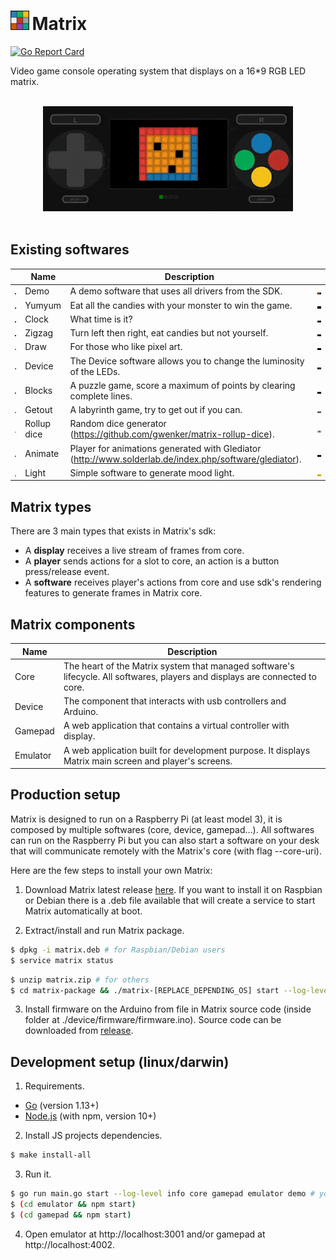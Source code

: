 # <img src="https://raw.githubusercontent.com/richardlt/matrix/master/docs/logo.png" width="30"/>&#8239;Matrix

[![Go Report Card](https://goreportcard.com/badge/github.com/richardlt/matrix)](https://goreportcard.com/report/github.com/richardlt/matrix)

Video game console operating system that displays on a 16*9 RGB LED matrix.

<p align="center">
  <br/>
  <img src="./docs/gamepad.gif" width="400"/>
  <br/>
  <br/>
</p>

## Existing softwares

| | Name | Description | |
| - | - | - | - |
| <img src="./docs/demo.png" width="60"/> | Demo | A demo software that uses all drivers from the SDK. | <img src="./docs/demo.gif" width="150"/> |
| <img src="./docs/yumyum.png" width="60"/> | Yumyum | Eat all the candies with your monster to win the game. | <img src="./docs/yumyum.gif" width="150"/> |
| <img src="./docs/clock.png" width="60"/> | Clock | What time is it? | <img src="./docs/clock.gif" width="150"/> |
| <img src="./docs/zigzag.png" width="60"/> | Zigzag | Turn left then right, eat candies but not yourself. | <img src="./docs/zigzag.gif" width="150"/> |
| <img src="./docs/draw.png" width="60"/> | Draw | For those who like pixel art. | <img src="./docs/draw.gif" width="150"/> |
| <img src="./docs/device.png" width="60"/> | Device | The Device software allows you to change the luminosity of the LEDs. | <img src="./docs/device.gif" width="150"/> |
| <img src="./docs/blocks.png" width="60"/> | Blocks | A puzzle game, score a maximum of points by clearing complete lines. | <img src="./docs/blocks.gif" width="150"/> |
| <img src="./docs/getout.png" width="60"/> | Getout | A labyrinth game, try to get out if you can. | <img src="./docs/getout.gif" width="150"/> |
| <img src="./docs/rollup-dice.png" width="60"/> | Rollup dice | Random dice generator (https://github.com/gwenker/matrix-rollup-dice). | <img src="./docs/rollup-dice.gif" width="150"/> |
| <img src="./docs/animate.png" width="60"/> | Animate | Player for animations generated with Glediator (http://www.solderlab.de/index.php/software/glediator). | <img src="./docs/animate.gif" width="150"/> |
| <img src="./docs/light.png" width="60"/> | Light | Simple software to generate mood light. | <img src="./docs/light.gif" width="150"/> |

## Matrix types

There are 3 main types that exists in Matrix's sdk:
- A **display** receives a live stream of frames from core.
- A **player** sends actions for a slot to core, an action is a button press/release event.  
- A **software** receives player's actions from core and use sdk's rendering features to generate frames in Matrix core. 

## Matrix components

| Name | Description |
| - | - |
| Core | The heart of the Matrix system that managed software's lifecycle. All softwares, players and displays are connected to core. |
| Device | The component that interacts with usb controllers and Arduino. |
| Gamepad | A web application that contains a virtual controller with display. |
| Emulator | A web application built for development purpose. It displays Matrix main screen and player's screens. |

## Production setup

Matrix is designed to run on a Raspberry Pi (at least model 3), it is composed by multiple softwares (core, device, gamepad...). All softwares can run on the Raspberry Pi but you can also start a software on your desk that will communicate remotely with the Matrix's core (with flag --core-uri).

Here are the few steps to install your own Matrix:

1. Download Matrix latest release [here](https://github.com/richardlt/matrix/releases). If you want to install it on Raspbian or Debian there is a .deb file available that will create a service to start Matrix automatically at boot.

2. Extract/install and run Matrix package.
```sh
$ dpkg -i matrix.deb # for Raspbian/Debian users
$ service matrix status
```
```sh
$ unzip matrix.zip # for others
$ cd matrix-package && ./matrix-[REPLACE_DEPENDING_OS] start --log-level info --gamepad-port 80 core device gamepad emulator demo zigzag yumyum clock draw blocks getout # select the right executable depending on your os 
```

3. Install firmware on the Arduino from file in Matrix source code (inside folder at ./device/firmware/firmware.ino). Source code can be downloaded from [release](https://github.com/richardlt/matrix/releases).

## Development setup (linux/darwin)

1. Requirements.
* [Go](https://golang.org/dl/) (version 1.13+)
* [Node.js](https://nodejs.org/en/download/) (with npm, version 10+)

2. Install JS projects dependencies.
```sh
$ make install-all
```

3. Run it.
```sh
$ go run main.go start --log-level info core gamepad emulator demo # you can start all other softwares by adding their names
$ (cd emulator && npm start)
$ (cd gamepad && npm start)
```

4. Open emulator at http://localhost:3001 and/or gamepad at http://localhost:4002.